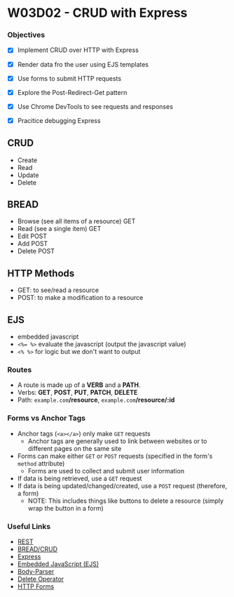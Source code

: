 # W03D02 - CRUD with Express

### Objectives
- [X] Implement CRUD over HTTP with Express
- [X] Render data fro the user using EJS templates
- [X] Use forms to submit HTTP requests
- [X] Explore the Post-Redirect-Get pattern
- [X] Use Chrome DevTools to see requests and responses
- [X] Pracitice debugging Express


## CRUD 
- Create
- Read
- Update
- Delete

## BREAD
- Browse (see all items of a resource) GET
- Read (see a single item) GET
- Edit POST
- Add POST
- Delete POST

## HTTP Methods
- GET: to see/read a resource
- POST: to make a modification to a resource

## EJS
- embedded javascript 
- `<%= %>` evaluate the javascript (output the javascript value)
- `<% %>` for logic but we don't want to output

### Routes

* A route is made up of a **VERB** and a **PATH**.
* Verbs: **GET**, **POST**, **PUT**, **PATCH**, **DELETE**
* Path: `example.com`**/resource**, `example.com`**/resource/:id**

### Forms vs Anchor Tags
* Anchor tags (`<a></a>`) only make `GET` requests
  * Anchor tags are generally used to link between websites or to different pages on the same site
* Forms can make either `GET` or `POST` requests (specified in the form's `method` attribute)
  * Forms are used to collect and submit user information
* If data is being retrieved, use a `GET` request
* If data is being updated/changed/created, use a `POST` request (therefore, a form)
  * NOTE: This includes things like buttons to delete a resource (simply wrap the button in a form)

### Useful Links
* [REST](https://en.wikipedia.org/wiki/Representational_state_transfer)
* [BREAD/CRUD](https://en.wikipedia.org/wiki/Create,_read,_update_and_delete)
* [Express](https://github.com/expressjs/express)
* [Embedded JavaScript (EJS)](https://github.com/mde/ejs)
* [Body-Parser](https://github.com/expressjs/body-parser)
* [Delete Operator](https://developer.mozilla.org/en-US/docs/Web/JavaScript/Reference/Operators/delete)
* [HTTP Forms](https://developer.mozilla.org/en-US/docs/Learn/HTML/Forms/Sending_and_retrieving_form_data)